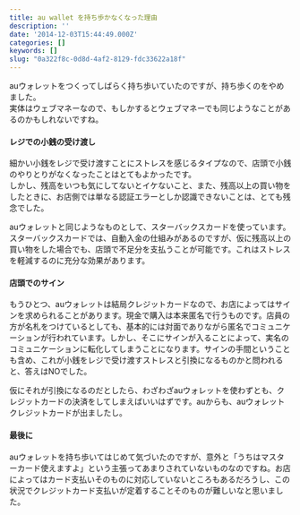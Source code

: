```yaml
---
title: au wallet を持ち歩かなくなった理由
description: ''
date: '2014-12-03T15:44:49.000Z'
categories: []
keywords: []
slug: "0a322f8c-0d8d-4af2-8129-fdc33622a18f"
---
```

auウォレットをつくってしばらく持ち歩いていたのですが、持ち歩くのをやめました。  
実体はウェブマネーなので、もしかするとウェブマネーでも同じようなことがあるのかもしれないですね。

#### レジでの小銭の受け渡し

細かい小銭をレジで受け渡すことにストレスを感じるタイプなので、店頭で小銭のやりとりがなくなったことはとてもよかったです。  
しかし、残高をいつも気にしてないとイケないこと、また、残高以上の買い物をしたときに、お店側では単なる認証エラーとしか認識できないことは、とても残念でした。

auウォレットと同じようなものとして、スターバックスカードを使っています。スターバックスカードでは、自動入金の仕組みがあるのですが、仮に残高以上の買い物をした場合でも、店頭で不足分を支払うことが可能です。これはストレスを軽減するのに充分な効果があります。

#### 店頭でのサイン

もうひとつ、auウォレットは結局クレジットカードなので、お店によってはサインを求められることがあります。現金で購入は本来匿名で行うものです。店員の方が名札をつけているとしても、基本的には対面でありながら匿名でコミュニケーションが行われています。しかし、そこにサインが入ることによって、実名のコミュニケーションに転化してしまうことになります。サインの手間ということも含め、これが小銭をレジで受け渡すストレスと引換になるものかと問われると、答えはNOでした。

仮にそれが引換になるのだとしたら、わざわざauウォレットを使わずとも、クレジットカードの決済をしてしまえばいいはずです。auからも、auウォレットクレジットカードが出ましたし。

#### 最後に

auウォレットを持ち歩いてはじめて気づいたのですが、意外と「うちはマスターカード使えますよ」という主張ってあまりされていないものなのですね。お店によってはカード支払いそのものに対応していないところもあるだろうし、この状況でクレジットカード支払いが定着することそのものが難しいなと思いました。